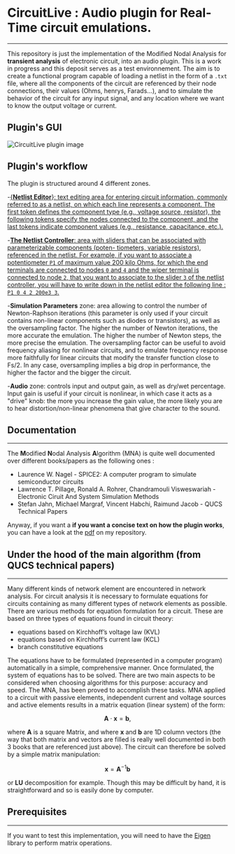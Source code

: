 # CircuitLive : Audio plugin for Real-Time circuit emulations.
---
This repository is just the implementation of the Modified Nodal Analysis for **transient analysis** of electronic circuit, into an audio plugin. This is a work in progress and this deposit serves as a test environnement.
The aim is to create a functional program capable of loading a netlist in the form of a `.txt` file, where all the components of the circuit are referenced by their node connections, their values (Ohms, henrys, Farads...), and to simulate the behavior of the circuit for any input signal, and any location where we want to know the output voltage or current.

## Plugin's GUI
![CircuitLive plugin image](https://github.com/eliot-des/CircuitLive/assets/72158380/26101e9f-3620-48ee-8cf5-0f18be21b0e9)

## Plugin's workflow

The plugin is structured around 4 different zones. 

-<ins>{**Netlist Editor**}: text editing area for entering circuit information, commonly referred to as a netlist, on which each line represents a component. The first token defines the component type (e.g., voltage source, resistor), the following tokens specify the nodes connected to the component, and the last tokens indicate component values (e.g., resistance, capacitance, etc.).

-<ins>**The Netlist Controller**: area with sliders that can be associated with parameterizable components (poten-
tiometers, variable resistors), referenced in the netlist. For example, if you want to associate a potentiometer `P1` of maximum value 200 kilo Ohms, for which the end terminals are connected to nodes `0` and `4` and the wiper terminal is connected to node `2`, that you want to associate to the slider `3` of the netlist controller, you will have to write down in the netlist editor the following line : `P1 0 4 2 200e3 3`.

-**Simulation Parameters** zone: area allowing to control the number of Newton-Raphson iterations (this parameter is only used if your circuit contains non-linear components such as diodes or transistors), as well as the oversampling factor. The higher the number of Newton iterations, the more accurate the emulation. The higher the number of Newton steps, the more precise the emulation. The oversampling factor can be useful to avoid frequency aliasing for nonlinear circuits, and to emulate frequency response more faithfully for linear circuits that modify the transfer function close to Fs/2. In any case, oversampling implies a big drop in performance, the higher the factor and the bigger the circuit.

-**Audio** zone: controls input and output gain, as well as dry/wet percentage. Input gain is useful if your circuit is nonlinear, in which case it acts as a "drive" knob: the more you increase the gain value, the more likely you are to hear distortion/non-linear phenomena that give character to the sound. 

## Documentation
---
The **M**odified **N**odal Analysis **A**lgorithm (MNA) is quite well documented over different books/papers as the following ones :

- Laurence W. Nagel - SPICE2: A computer program to simulate semiconductor circuits 
- Lawrence T. Pillage, Ronald A. Rohrer, Chandramouli Visweswariah -  Electronic Ciruit And System Simulation Methods
- Stefan Jahn, Michael Margraf, Vincent Habchi, Raimund Jacob - QUCS Technical Papers

Anyway, if you want a **if you want a concise text on how the plugin works**, you can have a look at the [pdf](https://github.com/eliot-des/CircuitLive/blob/master/Real_Time_Circuit_Emulation_Eliot_Deschang.pdf) on my repository.

## Under the hood of the main algorithm (from QUCS technical papers)
---
Many different kinds of network element are encountered in network analysis. For circuit analysis
it is necessary to formulate equations for circuits containing as many different types of network
elements as possible. There are various methods for equation formulation for a circuit. These
are based on three types of equations found in circuit theory:

* equations based on Kirchhoff’s voltage law (KVL)
* equations based on Kirchhoff’s current law (KCL)
* branch constitutive equations

The equations have to be formulated (represented in a computer program) automatically in a
simple, comprehensive manner. Once formulated, the system of equations has to be solved. There
are two main aspects to be considered when choosing algorithms for this purpose: accuracy and
speed. The MNA, has been proved to accomplish these tasks.
MNA applied to a circuit with passive elements, independent current and voltage sources and
active elements results in a matrix equation (linear system) of the form:

$$\mathbf{A}\cdot\mathbf{x} = \mathbf{b},$$

where $\mathbf{A}$ is a square Matrix, and where $\mathbf{x}$ and $\mathbf{b}$ are 1D column vectors (the way that both matrix and vectors are filled is really well documented in both 3 books that are referenced just above).
The circuit can therefore be solved by a simple matrix manipulation:

$$\mathbf{x} = \mathbf{A}^{-1}\mathbf{b}$$

or **LU** decomposition for example. Though this may be difficult by hand, it is straightforward and so is easily done by computer.

## Prerequisites
---
If you want to test this implementation, you will need to have the [Eigen](https://eigen.tuxfamily.org/index.php?title=Main_Page) library to perform matrix operations.
